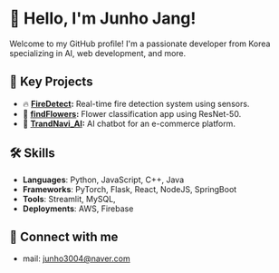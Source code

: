 # 👋 Hello, I'm Junho Jang!

Welcome to my GitHub profile! I'm a passionate developer from Korea specializing in AI, web development, and more.

## 🚀 Key Projects
- 🔥 **[FireDetect](https://github.com/holelung/FireDetect):** Real-time fire detection system using sensors.
- 🌸 **[findFlowers](https://github.com/holelung/findFlowers):** Flower classification app using ResNet-50.
- 🛒 **[TrandNavi_AI](https://github.com/holelung/TrandNavi_AI):** AI chatbot for an e-commerce platform.

## 🛠️ Skills
- **Languages**: Python, JavaScript, C++, Java
- **Frameworks**: PyTorch, Flask, React, NodeJS, SpringBoot
- **Tools**: Streamlit, MySQL,
- **Deployments**: AWS, Firebase

## 🔗 Connect with me
- mail: junho3004@naver.com
